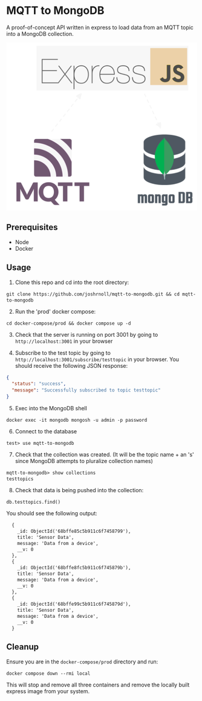 # MQTT to MongoDB
A proof-of-concept API written in express to load data from an MQTT topic into a MongoDB collection.

![](/mqtt-to-mongodb.svg)

## Prerequisites
- Node
- Docker

## Usage
1. Clone this repo and cd into the root directory:

```
git clone https://github.com/joshrnoll/mqtt-to-mongodb.git && cd mqtt-to-mongodb
```

2. Run the 'prod' docker compose:

```
cd docker-compose/prod && docker compose up -d
```

3. Check that the server is running on port 3001 by going to ```http://localhost:3001``` in your browser

4. Subscribe to the test topic by going to ```http://localhost:3001/subscribe/testtopic``` in your browser. You should receive the following JSON response:

```JSON
{
  "status": "success",
  "message": "Successfully subscribed to topic testtopic"
}
```

5. Exec into the MongoDB shell

```
docker exec -it mongodb mongosh -u admin -p password
```

6. Connect to the database

```mongosh
test> use mqtt-to-mongodb
```

7. Check that the collection was created. (It will be the topic name + an 's' since MongoDB attempts to pluralize collection names)

```mongosh
mqtt-to-mongodb> show collections
testtopics
```

8. Check that data is being pushed into the collection:

```
db.testtopics.find()
```

You should see the following output:

```mongosh
  {
    _id: ObjectId('68bffe85c5b911c6f7458799'),
    title: 'Sensor Data',
    message: 'Data from a device',
    __v: 0
  },
  {
    _id: ObjectId('68bffe8fc5b911c6f745879b'),
    title: 'Sensor Data',
    message: 'Data from a device',
    __v: 0
  },
  {
    _id: ObjectId('68bffe99c5b911c6f745879d'),
    title: 'Sensor Data',
    message: 'Data from a device',
    __v: 0
  }
```

## Cleanup

Ensure you are in the ```docker-compose/prod``` directory and run:

```
docker compose down --rmi local
```

This will stop and remove all three containers and remove the locally built express image from your system.